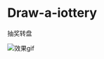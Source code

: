 # Draw-a-iottery
抽奖转盘

![效果gif](https://upload-images.jianshu.io/upload_images/3888312-66a666dee47ff8bd.gif?imageMogr2/auto-orient/strip)
